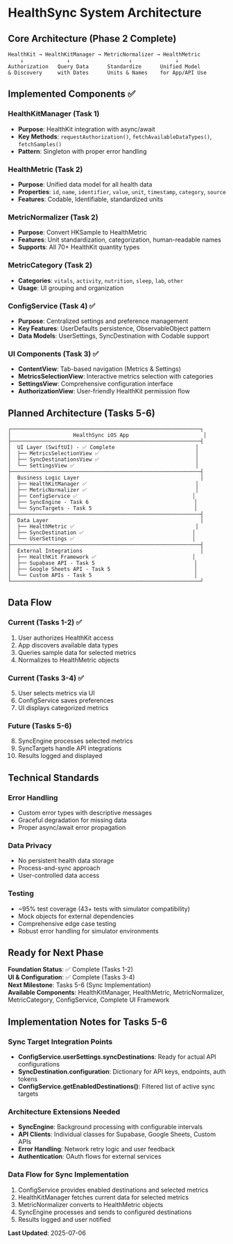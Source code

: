 # HealthSync System Architecture

## Core Architecture (Phase 2 Complete)

```
HealthKit → HealthKitManager → MetricNormalizer → HealthMetric
    ↓              ↓                   ↓              ↓
Authorization   Query Data      Standardize      Unified Model
& Discovery     with Dates      Units & Names    for App/API Use
```

## Implemented Components ✅

### HealthKitManager (Task 1)
- **Purpose**: HealthKit integration with async/await
- **Key Methods**: `requestAuthorization()`, `fetchAvailableDataTypes()`, `fetchSamples()`
- **Pattern**: Singleton with proper error handling

### HealthMetric (Task 2)
- **Purpose**: Unified data model for all health data
- **Properties**: `id`, `name`, `identifier`, `value`, `unit`, `timestamp`, `category`, `source`
- **Features**: Codable, Identifiable, standardized units

### MetricNormalizer (Task 2)
- **Purpose**: Convert HKSample to HealthMetric
- **Features**: Unit standardization, categorization, human-readable names
- **Supports**: All 70+ HealthKit quantity types

### MetricCategory (Task 2)
- **Categories**: `vitals`, `activity`, `nutrition`, `sleep`, `lab`, `other`
- **Usage**: UI grouping and organization

### ConfigService (Task 4) ✅
- **Purpose**: Centralized settings and preference management
- **Key Features**: UserDefaults persistence, ObservableObject pattern
- **Data Models**: UserSettings, SyncDestination with Codable support

### UI Components (Task 3) ✅
- **ContentView**: Tab-based navigation (Metrics & Settings)
- **MetricsSelectionView**: Interactive metrics selection with categories
- **SettingsView**: Comprehensive configuration interface
- **AuthorizationView**: User-friendly HealthKit permission flow

## Planned Architecture (Tasks 5-6)

```
┌─────────────────────────────────────────────────────────────┐
│                    HealthSync iOS App                        │
├─────────────────────────────────────────────────────────────┤
│  UI Layer (SwiftUI) - ✅ Complete                          │
│  ├── MetricsSelectionView ✅                               │
│  ├── SyncDestinationsView ✅                               │
│  └── SettingsView ✅                                       │
├─────────────────────────────────────────────────────────────┤
│  Business Logic Layer                                       │
│  ├── HealthKitManager ✅                                   │
│  ├── MetricNormalizer ✅                                   │
│  ├── ConfigService ✅                                     │
│  ├── SyncEngine - Task 6                                  │
│  └── SyncTargets - Task 5                                 │
├─────────────────────────────────────────────────────────────┤
│  Data Layer                                                 │
│  ├── HealthMetric ✅                                       │
│  ├── SyncDestination ✅                                   │
│  └── UserSettings ✅                                      │
├─────────────────────────────────────────────────────────────┤
│  External Integrations                                      │
│  ├── HealthKit Framework ✅                               │
│  ├── Supabase API - Task 5                                │
│  ├── Google Sheets API - Task 5                           │
│  └── Custom APIs - Task 5                                 │
└─────────────────────────────────────────────────────────────┘
```

## Data Flow

### Current (Tasks 1-2) ✅
1. User authorizes HealthKit access
2. App discovers available data types
3. Queries sample data for selected metrics
4. Normalizes to HealthMetric objects

### Current (Tasks 3-4) ✅
5. User selects metrics via UI
6. ConfigService saves preferences
7. UI displays categorized metrics

### Future (Tasks 5-6)
8. SyncEngine processes selected metrics
9. SyncTargets handle API integrations
10. Results logged and displayed

## Technical Standards

### Error Handling
- Custom error types with descriptive messages
- Graceful degradation for missing data
- Proper async/await error propagation

### Data Privacy
- No persistent health data storage
- Process-and-sync approach
- User-controlled data access

### Testing
- ~95% test coverage (43+ tests with simulator compatibility)
- Mock objects for external dependencies
- Comprehensive edge case testing
- Robust error handling for simulator environments

## Ready for Next Phase
**Foundation Status**: ✅ Complete (Tasks 1-2)  
**UI & Configuration**: ✅ Complete (Tasks 3-4)  
**Next Milestone**: Tasks 5-6 (Sync Implementation)  
**Available Components**: HealthKitManager, HealthMetric, MetricNormalizer, MetricCategory, ConfigService, Complete UI Framework

## Implementation Notes for Tasks 5-6

### Sync Target Integration Points
- **ConfigService.userSettings.syncDestinations**: Ready for actual API configurations
- **SyncDestination.configuration**: Dictionary for API keys, endpoints, auth tokens
- **ConfigService.getEnabledDestinations()**: Filtered list of active sync targets

### Architecture Extensions Needed
- **SyncEngine**: Background processing with configurable intervals
- **API Clients**: Individual classes for Supabase, Google Sheets, Custom APIs
- **Error Handling**: Network retry logic and user feedback
- **Authentication**: OAuth flows for external services

### Data Flow for Sync Implementation
1. ConfigService provides enabled destinations and selected metrics
2. HealthKitManager fetches current data for selected metrics
3. MetricNormalizer converts to HealthMetric objects
4. SyncEngine processes and sends to configured destinations
5. Results logged and user notified

**Last Updated**: 2025-07-06